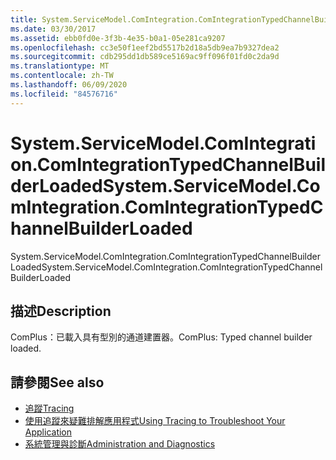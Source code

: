 ```yaml
---
title: System.ServiceModel.ComIntegration.ComIntegrationTypedChannelBuilderLoaded
ms.date: 03/30/2017
ms.assetid: ebb0fd0e-3f3b-4e35-b0a1-05e281ca9207
ms.openlocfilehash: cc3e50f1eef2bd5517b2d18a5db9ea7b9327dea2
ms.sourcegitcommit: cdb295dd1db589ce5169ac9ff096f01fd0c2da9d
ms.translationtype: MT
ms.contentlocale: zh-TW
ms.lasthandoff: 06/09/2020
ms.locfileid: "84576716"
---
```

# <a name="systemservicemodelcomintegrationcomintegrationtypedchannelbuilderloaded"></a><span data-ttu-id="96321-102">System.ServiceModel.ComIntegration.ComIntegrationTypedChannelBuilderLoaded</span><span class="sxs-lookup"><span data-stu-id="96321-102">System.ServiceModel.ComIntegration.ComIntegrationTypedChannelBuilderLoaded</span></span>
<span data-ttu-id="96321-103">System.ServiceModel.ComIntegration.ComIntegrationTypedChannelBuilderLoaded</span><span class="sxs-lookup"><span data-stu-id="96321-103">System.ServiceModel.ComIntegration.ComIntegrationTypedChannelBuilderLoaded</span></span>  
  
## <a name="description"></a><span data-ttu-id="96321-104">描述</span><span class="sxs-lookup"><span data-stu-id="96321-104">Description</span></span>  
 <span data-ttu-id="96321-105">ComPlus：已載入具有型別的通道建置器。</span><span class="sxs-lookup"><span data-stu-id="96321-105">ComPlus: Typed channel builder loaded.</span></span>  
  
## <a name="see-also"></a><span data-ttu-id="96321-106">請參閱</span><span class="sxs-lookup"><span data-stu-id="96321-106">See also</span></span>

- [<span data-ttu-id="96321-107">追蹤</span><span class="sxs-lookup"><span data-stu-id="96321-107">Tracing</span></span>](index.md)
- [<span data-ttu-id="96321-108">使用追蹤來疑難排解應用程式</span><span class="sxs-lookup"><span data-stu-id="96321-108">Using Tracing to Troubleshoot Your Application</span></span>](using-tracing-to-troubleshoot-your-application.md)
- [<span data-ttu-id="96321-109">系統管理與診斷</span><span class="sxs-lookup"><span data-stu-id="96321-109">Administration and Diagnostics</span></span>](../index.md)
